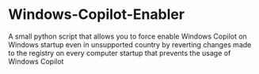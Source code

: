 # Windows-Copilot-Enabler
A small python script that allows you to force enable Windows Copilot on Windows startup even in unsupported country by reverting changes made to the registry on every computer startup that prevents the usage of Windows Copilot
